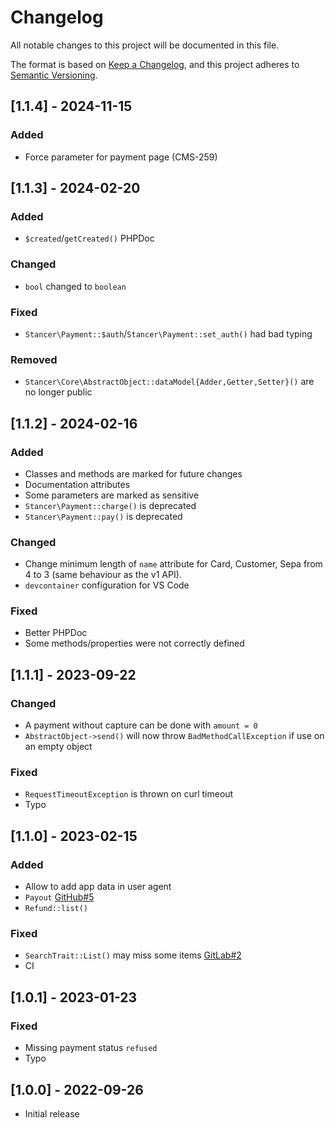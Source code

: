 # Changelog
All notable changes to this project will be documented in this file.

The format is based on [Keep a Changelog](https://keepachangelog.com/en/1.0.0/),
and this project adheres to [Semantic Versioning](https://semver.org/spec/v2.0.0.html).

## [1.1.4] - 2024-11-15

### Added
- Force parameter for payment page (CMS-259)


## [1.1.3] - 2024-02-20

### Added
- `$created`/`getCreated()` PHPDoc

### Changed
- `bool` changed to `boolean`

### Fixed
- `Stancer\Payment::$auth`/`Stancer\Payment::set_auth()` had bad typing

### Removed
- `Stancer\Core\AbstractObject::dataModel{Adder,Getter,Setter}()` are no longer public


## [1.1.2] - 2024-02-16

### Added
- Classes and methods are marked for future changes
- Documentation attributes
- Some parameters are marked as sensitive
- `Stancer\Payment::charge()` is deprecated
- `Stancer\Payment::pay()` is deprecated

### Changed
- Change minimum length of `name` attribute for Card, Customer, Sepa from 4 to 3 (same behaviour as the v1 API).
- `devcontainer` configuration for VS Code

### Fixed
- Better PHPDoc
- Some methods/properties were not correctly defined


## [1.1.1] - 2023-09-22

### Changed
- A payment without capture can be done with `amount = 0`
- `AbstractObject->send()` will now throw `BadMethodCallException` if use on an empty object

### Fixed
- `RequestTimeoutException` is thrown on curl timeout
- Typo


## [1.1.0] - 2023-02-15

### Added
- Allow to add app data in user agent
- `Payout` [GitHub#5](https://github.com/wearestancer/lib-php/issues/5)
- `Refund::list()`

### Fixed
- `SearchTrait::List()` may miss some items [GitLab#2](https://gitlab.com/wearestancer/library/lib-php/-/issues/2)
- CI


## [1.0.1] - 2023-01-23

### Fixed
- Missing payment status `refused`
- Typo


## [1.0.0] - 2022-09-26
- Initial release
